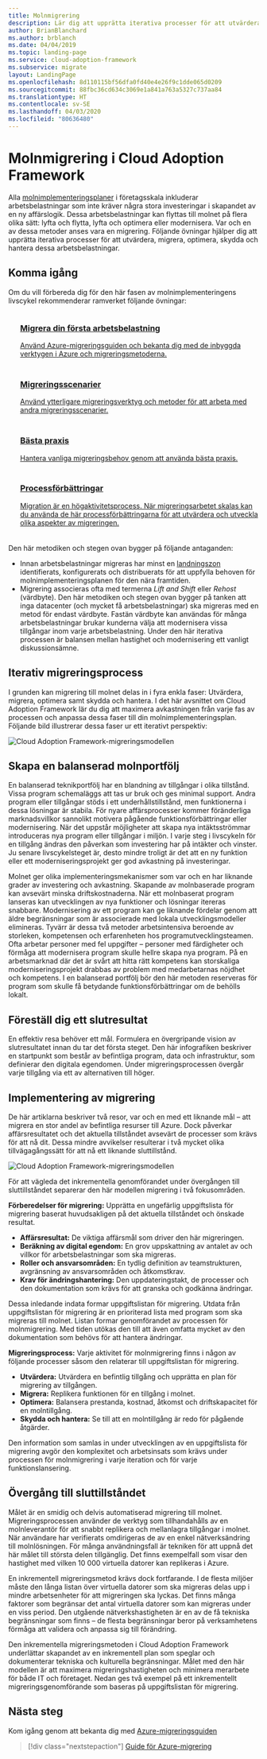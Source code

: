 ```yaml
---
title: Molnmigrering
description: Lär dig att upprätta iterativa processer för att utvärdera, migrera, optimera, skydda och hantera de arbetsbelastningar du vill migrera till molnet.
author: BrianBlanchard
ms.author: brblanch
ms.date: 04/04/2019
ms.topic: landing-page
ms.service: cloud-adoption-framework
ms.subservice: migrate
layout: LandingPage
ms.openlocfilehash: 8d110115bf56dfa0fd40e4e26f9c1dde065d0209
ms.sourcegitcommit: 88fbc36cd634c3069e1a841a763a5327c737aa84
ms.translationtype: HT
ms.contentlocale: sv-SE
ms.lasthandoff: 04/03/2020
ms.locfileid: "80636480"
---
```

# <a name="cloud-migration-in-the-cloud-adoption-framework"></a>Molnmigrering i Cloud Adoption Framework

Alla [molnimplementeringsplaner](../plan/index.md) i företagsskala inkluderar arbetsbelastningar som inte kräver några stora investeringar i skapandet av en ny affärslogik. Dessa arbetsbelastningar kan flyttas till molnet på flera olika sätt: lyfta och flytta, lyfta och optimera eller modernisera. Var och en av dessa metoder anses vara en migrering. Följande övningar hjälper dig att upprätta iterativa processer för att utvärdera, migrera, optimera, skydda och hantera dessa arbetsbelastningar.

## <a name="getting-started"></a>Komma igång

Om du vill förbereda dig för den här fasen av molnimplementeringens livscykel rekommenderar ramverket följande övningar:

<!-- markdownlint-disable MD033 -->
<ul class="panelContent cardsF">
    <li style="display: flex; flex-direction: column;">
        <a href="./azure-migration-guide/index.md">
            <div class="cardSize">
                <div class="cardPadding" style="padding-bottom:10px;">
                    <div class="card" style="padding-bottom:10px;">
                        <div class="cardImageOuter">
                            <div class="cardImage">
                                <img alt="" src="../_images/icons/1.png" data-linktype="external">
                            </div>
                        </div>
                        <div class="cardText" style="padding-left:0px;">
                            <h3>Migrera din första arbetsbelastning</h3>
Använd Azure-migreringsguiden och bekanta dig med de inbyggda verktygen i Azure och migreringsmetoderna.
                        </div>
                    </div>
                </div>
            </div>
        </a>
    </li>
    <li style="display: flex; flex-direction: column;">
        <a href="./azure-best-practices/index.md">
            <div class="cardSize">
                <div class="cardPadding" style="padding-bottom:10px;">
                    <div class="card" style="padding-bottom:10px;">
                        <div class="cardImageOuter">
                            <div class="cardImage">
                                <img alt="" src="../_images/icons/2.png" data-linktype="external">
                            </div>
                        </div>
                        <div class="cardText" style="padding-left:0px;">
                            <h3>Migreringsscenarier</h3>
Använd ytterligare migreringsverktyg och metoder för att arbeta med andra migreringsscenarier.
                        </div>
                    </div>
                </div>
            </div>
        </a>
    </li>
    <li style="display: flex; flex-direction: column;">
        <a href="./azure-best-practices/index.md">
            <div class="cardSize">
                <div class="cardPadding" style="padding-bottom:10px;">
                    <div class="card" style="padding-bottom:10px;">
                        <div class="cardImageOuter">
                            <div class="cardImage">
                                <img alt="" src="../_images/icons/3.png" data-linktype="external">
                            </div>
                        </div>
                        <div class="cardText" style="padding-left:0px;">
                            <h3>Bästa praxis</h3>
Hantera vanliga migreringsbehov genom att använda bästa praxis.
                        </div>
                    </div>
                </div>
            </div>
        </a>
    </li>
    <li style="display: flex; flex-direction: column;">
        <a href="./migration-considerations/index.md">
            <div class="cardSize">
                <div class="cardPadding" style="padding-bottom:10px;">
                    <div class="card" style="padding-bottom:10px;">
                        <div class="cardImageOuter">
                            <div class="cardImage">
                                <img alt="" src="../_images/icons/4.png" data-linktype="external">
                            </div>
                        </div>
                        <div class="cardText" style="padding-left:0px;">
                            <h3>Processförbättringar</h3>
Migration är en högaktivitetsprocess. När migreringsarbetet skalas kan du använda de här processförbättringarna för att utvärdera och utveckla olika aspekter av migreringen.
                        </div>
                    </div>
                </div>
            </div>
        </a>
    </li>
</ul>
<!-- markdownlint-enable MD033 -->

Den här metodiken och stegen ovan bygger på följande antaganden:

- Innan arbetsbelastningar migreras har minst en [landningszon](../ready/index.md) identifierats, konfigurerats och distribuerats för att uppfylla behoven för molnimplementeringsplanen för den nära framtiden.
- Migrering associeras ofta med termerna _Lift and Shift_ eller _Rehost_ (värdbyte). Den här metodiken och stegen ovan bygger på tanken att inga datacenter (och mycket få arbetsbelastningar) ska migreras med en metod för endast värdbyte. Fastän värdbyte kan användas för många arbetsbelastningar brukar kunderna välja att modernisera vissa tillgångar inom varje arbetsbelastning. Under den här iterativa processen är balansen mellan hastighet och modernisering ett vanligt diskussionsämne.

## <a name="iterative-migration-process"></a>Iterativ migreringsprocess

I grunden kan migrering till molnet delas in i fyra enkla faser: Utvärdera, migrera, optimera samt skydda och hantera. I det här avsnittet om Cloud Adoption Framework lär du dig att maximera avkastningen från varje fas av processen och anpassa dessa faser till din molnimplementeringsplan. Följande bild illustrerar dessa faser ur ett iterativt perspektiv:

![Cloud Adoption Framework-migreringsmodellen](../_images/migrate/methodology.png)

## <a name="create-a-balanced-cloud-portfolio"></a>Skapa en balanserad molnportfölj

En balanserad teknikportfölj har en blandning av tillgångar i olika tillstånd. Vissa program schemaläggs att tas ur bruk och ges minimal support. Andra program eller tillgångar stöds i ett underhållstillstånd, men funktionerna i dessa lösningar är stabila. För nyare affärsprocesser kommer föränderliga marknadsvillkor sannolikt motivera pågående funktionsförbättringar eller modernisering. När det uppstår möjligheter att skapa nya intäktsströmmar introduceras nya program eller tillgångar i miljön. I varje steg i livscykeln för en tillgång ändras den påverkan som investering har på intäkter och vinster. Ju senare livscykelsteget är, desto mindre troligt är det att en ny funktion eller ett moderniseringsprojekt ger god avkastning på investeringar.

Molnet ger olika implementeringsmekanismer som var och en har liknande grader av investering och avkastning. Skapande av molnbaserade program kan avsevärt minska driftskostnaderna. När ett molnbaserat program lanseras kan utvecklingen av nya funktioner och lösningar itereras snabbare. Modernisering av ett program kan ge liknande fördelar genom att äldre begränsningar som är associerade med lokala utvecklingsmodeller elimineras. Tyvärr är dessa två metoder arbetsintensiva beroende av storleken, kompetensen och erfarenheten hos programutvecklingsteamen. Ofta arbetar personer med fel uppgifter – personer med färdigheter och förmåga att modernisera program skulle hellre skapa nya program. På en arbetsmarknad där det är svårt att hitta rätt kompetens kan storskaliga moderniseringsprojekt drabbas av problem med medarbetarnas nöjdhet och kompetens. I en balanserad portfölj bör den här metoden reserveras för program som skulle få betydande funktionsförbättringar om de behölls lokalt.

## <a name="envision-an-end-state"></a>Föreställ dig ett slutresultat

En effektiv resa behöver ett mål. Formulera en övergripande vision av slutresultatet innan du tar det första steget. Den här infografiken beskriver en startpunkt som består av befintliga program, data och infrastruktur, som definierar den digitala egendomen. Under migreringsprocessen övergår varje tillgång via ett av alternativen till höger.

## <a name="migration-implementation"></a>Implementering av migrering

De här artiklarna beskriver två resor, var och en med ett liknande mål – att migrera en stor andel av befintliga resurser till Azure. Dock påverkar affärsresultatet och det aktuella tillståndet avsevärt de processer som krävs för att nå dit. Dessa mindre avvikelser resulterar i två mycket olika tillvägagångssätt för att nå ett liknande sluttillstånd.

![Cloud Adoption Framework-migreringsmodellen](../_images/migrate/methodology.png)

För att vägleda det inkrementella genomförandet under övergången till sluttillståndet separerar den här modellen migrering i två fokusområden.

**Förberedelser för migrering:** Upprätta en ungefärlig uppgiftslista för migrering baserat huvudsakligen på det aktuella tillståndet och önskade resultat.

- **Affärsresultat:** De viktiga affärsmål som driver den här migreringen.
- **Beräkning av digital egendom:** En grov uppskattning av antalet av och villkor för arbetsbelastningar som ska migreras.
- **Roller och ansvarsområden:** En tydlig definition av teamstrukturen, avgränsning av ansvarsområden och åtkomstkrav.
- **Krav för ändringshantering:** Den uppdateringstakt, de processer och den dokumentation som krävs för att granska och godkänna ändringar.

Dessa inledande indata formar uppgiftslistan för migrering. Utdata från uppgiftslistan för migrering är en prioriterad lista med program som ska migreras till molnet. Listan formar genomförandet av processen för molnmigrering. Med tiden utökas den till att även omfatta mycket av den dokumentation som behövs för att hantera ändringar.

**Migreringsprocess:** Varje aktivitet för molnmigrering finns i någon av följande processer såsom den relaterar till uppgiftslistan för migrering.

- **Utvärdera:** Utvärdera en befintlig tillgång och upprätta en plan för migrering av tillgången.
- **Migrera:** Replikera funktionen för en tillgång i molnet.
- **Optimera:** Balansera prestanda, kostnad, åtkomst och driftskapacitet för en molntillgång.
- **Skydda och hantera:** Se till att en molntillgång är redo för pågående åtgärder.

Den information som samlas in under utvecklingen av en uppgiftslista för migrering avgör den komplexitet och arbetsinsats som krävs under processen för molnmigrering i varje iteration och för varje funktionslansering.

## <a name="transition-to-the-end-state"></a>Övergång till sluttillståndet

Målet är en smidig och delvis automatiserad migrering till molnet. Migreringsprocessen använder de verktyg som tillhandahålls av en molnleverantör för att snabbt replikera och mellanlagra tillgångar i molnet. När användare har verifierats omdirigeras de av en enkel nätverksändring till molnlösningen. För många användningsfall är tekniken för att uppnå det här målet till största delen tillgänglig. Det finns exempelfall som visar den hastighet med vilken 10 000 virtuella datorer kan replikeras i Azure.

En inkrementell migreringsmetod krävs dock fortfarande. I de flesta miljöer måste den långa listan över virtuella datorer som ska migreras delas upp i mindre arbetsenheter för att migreringen ska lyckas. Det finns många faktorer som begränsar det antal virtuella datorer som kan migreras under en viss period. Den utgående nätverkshastigheten är en av de få tekniska begränsningar som finns – de flesta begränsningar beror på verksamhetens förmåga att validera och anpassa sig till förändring.

Den inkrementella migreringsmetoden i Cloud Adoption Framework underlättar skapandet av en inkrementell plan som speglar och dokumenterar tekniska och kulturella begränsningar. Målet med den här modellen är att maximera migreringshastigheten och minimera merarbete för både IT och företaget. Nedan ges två exempel på ett inkrementellt migreringsgenomförande som baseras på uppgiftslistan för migrering.

## <a name="next-steps"></a>Nästa steg

Kom igång genom att bekanta dig med [Azure-migreringsguiden](./azure-migration-guide/index.md)

> [!div class="nextstepaction"]
> [Guide för Azure-migrering](./azure-migration-guide/index.md)
